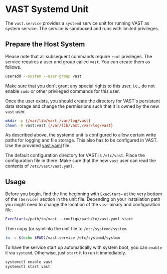 VAST Systemd Unit
=================

The `vast.service` provides a `systemd` service unit for running VAST as system
service. The service is sandboxed and runs with limited privileges.

## Prepare the Host System

Please note that all subsequent commands require `root` privileges. The service
requires a user and group called `vast`. You can create them as follows.

```bash
useradd --system --user-group vast
```

Make sure that you don't grant any special rights to this user, i.e., do not
enable `sudo` or other privileged commands for this user.

Once the user exists, you should create the directory for VAST's persistent data
storage and change the permissions such that it is owned by the new `vast` user.

```bash
mkdir -p {/var/lib/vast,/var/log/vast}
chown -R vast:vast {/var/lib/vast,/var/log/vast}
```

As described above, the systemd unit is configured to allow certain write paths
for logging and file storage. This also has to be configured in VAST. Use the
provided
[vast.yaml](https://github.com/tenzir/vast/tree/master/systemd/vast.yaml) file.

The default configuration directory for VAST is `/etc/vast`. Place the
configuration file in there. Make sure that the new `vast` user can read the
contents of `/etc/vast/vast.yaml`.

## Usage

Before you begin, find the line beginning with `ExecStart=` at the very bottom
of the `[Service]` section in the unit file. Depending on your installation path
you might need to change the location of the `vast` binary and configuration
file.

```bash
ExecStart=/path/to/vast --config=/path/to/vast.yaml start
```

Then copy (or symlink) the unit file to `/etc/systemd/system`.

```bash
ln -s $(echo $PWD)/vast.service /etc/systemd/system
```

To have the service start up automatically with system boot, you can `enable` it
via `systemd`. Otherwise, just `start` it to run it immediately.

```bash
systemctl enable vast
systemctl start vast
```
